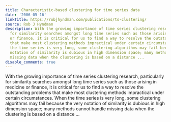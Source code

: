 ```yaml
---
title: Characteristic-based clustering for time series data
date: '2006-05-16'
linkTitle: https://robjhyndman.com/publications/ts-clustering/
source: Rob J Hyndman
description: With the growing importance of time series clustering research, particularly
  for similarity searches amongst long time series such as those arising in medicine
  or finance, it is critical for us to find a way to resolve the outstanding problems
  that make most clustering methods impractical under certain circumstances. When
  the time series is very long, some clustering algorithms may fail because the very
  notation of similarity is dubious in high dimension space; many methods cannot handle
  missing data when the clustering is based on a distance ...
disable_comments: true
---
```

With the growing importance of time series clustering research, particularly for similarity searches amongst long time series such as those arising in medicine or finance, it is critical for us to find a way to resolve the outstanding problems that make most clustering methods impractical under certain circumstances. When the time series is very long, some clustering algorithms may fail because the very notation of similarity is dubious in high dimension space; many methods cannot handle missing data when the clustering is based on a distance ...